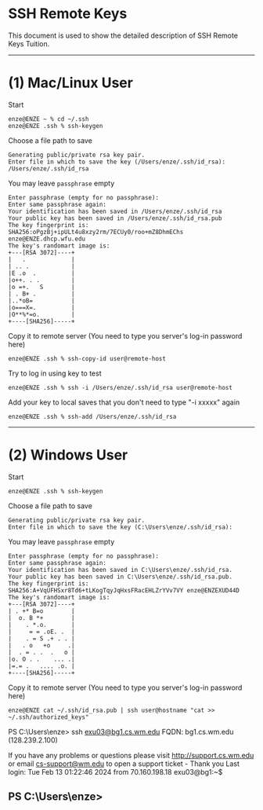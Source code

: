 SSH Remote Keys
===========================
This document is used to show the detailed description of SSH Remote Keys Tuition.

---

# (1) Mac/Linux User

Start
```shell
enze@ENZE ~ % cd ~/.ssh
enze@ENZE .ssh % ssh-keygen
```

Choose a file path to save
```shell
Generating public/private rsa key pair.
Enter file in which to save the key (/Users/enze/.ssh/id_rsa): /Users/enze/.ssh/id_rsa
```

You may leave `passphrase` empty
```shell
Enter passphrase (empty for no passphrase): 
Enter same passphrase again: 
Your identification has been saved in /Users/enze/.ssh/id_rsa
Your public key has been saved in /Users/enze/.ssh/id_rsa.pub
The key fingerprint is:
SHA256:oPgzBj+ipULt4u8xzy2rm/7ECUy0/roo+mZ8DhmEChs enze@ENZE.dhcp.wfu.edu
The key's randomart image is:
+---[RSA 3072]----+
|   .             |
| .. .            |
|E .o  .          |
|o++. . .         |
|o =+.   S        |
| . B+ .          |
|..*oB=           |
|o===X=.          |
|O**%*=o.         |
+----[SHA256]-----+
```

[//]: # (Locate your public SSH key)

[//]: # (```shell)

[//]: # (enze@ENZE .ssh % ls ~/.ssh/id*  )

[//]: # (/Users/enze/.ssh/id_rsa		/Users/enze/.ssh/id_rsa.pub)

[//]: # (```)

Copy it to remote server (You need to type you server's log-in password here)
```shell
enze@ENZE .ssh % ssh-copy-id user@remote-host
```

Try to log in using key to test
```shell
enze@ENZE .ssh % ssh -i /Users/enze/.ssh/id_rsa user@remote-host
```

Add your key to local saves that you don't need to type "-i xxxxx" again
```shell
enze@ENZE .ssh % ssh-add /Users/enze/.ssh/id_rsa
```

---

# (2) Windows User
Start
```shell
enze@ENZE .ssh % ssh-keygen
```

Choose a file path to save
```shell
Generating public/private rsa key pair.
Enter file in which to save the key (C:\Users\enze/.ssh/id_rsa):
```

You may leave `passphrase` empty
```shell
Enter passphrase (empty for no passphrase):
Enter same passphrase again:
Your identification has been saved in C:\Users\enze/.ssh/id_rsa.
Your public key has been saved in C:\Users\enze/.ssh/id_rsa.pub.
The key fingerprint is:
SHA256:A+VqUFHSxr8Td6+tLKogTqyJqHxsFRacEHLZrYVv7VY enze@ENZEXUD44D
The key's randomart image is:
+---[RSA 3072]----+
| . +* B=o        |
|  o. B *+        |
|    . *.o.       |
|     = = .oE. .  |
|    . = S .+ . . |
|   . o   +o     .|
|  . = . .  .   o |
|o. O . .    ... .|
|=.= .   .... .o. |
+----[SHA256]-----+
```
Copy it to remote server (You need to type you server's log-in password here)
```shell
enze@ENZE cat ~/.ssh/id_rsa.pub | ssh user@hostname "cat >> ~/.ssh/authorized_keys"
```


PS C:\Users\enze> ssh exu03@bg1.cs.wm.edu
FQDN:  bg1.cs.wm.edu (128.239.2.100)

If you have any problems or questions please visit http://support.cs.wm.edu
   or email cs-support@wm.edu to open a support ticket - Thank you
Last login: Tue Feb 13 01:22:46 2024 from 70.160.198.18
exu03@bg1:~$

PS C:\Users\enze>
---
